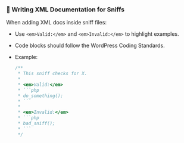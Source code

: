 ### 📘 Writing XML Documentation for Sniffs

When adding XML docs inside sniff files:

- Use `<em>Valid:</em>` and `<em>Invalid:</em>` to highlight examples.
- Code blocks should follow the WordPress Coding Standards.
- Example:

  ```php
  /**
   * This sniff checks for X.
   *
   * <em>Valid:</em>
   * ```php
   * do_something();
   * ```
   *
   * <em>Invalid:</em>
   * ```php
   * bad_sniff();
   * ```
   */

